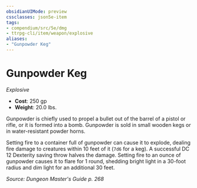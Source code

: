 ```yaml
---
obsidianUIMode: preview
cssclasses: json5e-item
tags:
- compendium/src/5e/dmg
- ttrpg-cli/item/weapon/explosive
aliases: 
- "Gunpowder Keg"
---
```

# Gunpowder Keg
*Explosive*  

- **Cost**: 250 gp
- **Weight**: 20.0 lbs.

Gunpowder is chiefly used to propel a bullet out of the barrel of a pistol or rifle, or it is formed into a bomb. Gunpowder is sold in small wooden kegs or in water-resistant powder horns.

Setting fire to a container full of gunpowder can cause it to explode, dealing fire damage to creatures within 10 feet of it (`7d6` for a keg). A successful DC 12 Dexterity saving throw halves the damage. Setting fire to an ounce of gunpowder causes it to flare for 1 round, shedding bright light in a 30-foot radius and dim light for an additional 30 feet.

*Source: Dungeon Master's Guide p. 268*